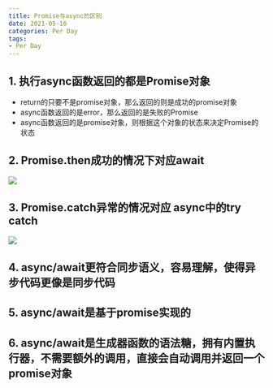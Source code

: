 ```yaml
---
title: Promise与async的区别
date: 2021-05-16
categories: Per Day
tags: 
- Per Day
---
```

## 1. 执行async函数返回的都是Promise对象
* return的只要不是promise对象，那么返回的则是成功的promise对象
* async函数返回的是error，那么返回的是失败的Promise
* async函数返回的是promise对象，则根据这个对象的状态来决定Promise的状态

## 2. Promise.then成功的情况下对应await
![](https://img-blog.csdnimg.cn/img_convert/27710d45418668875340ebfbe2be5306.png)

## 3. Promise.catch异常的情况对应 async中的try catch
![](https://img-blog.csdnimg.cn/img_convert/5f21ed8ab15bb8a5c42cc6ec6071b2d4.png)

## 4. async/await更符合同步语义，容易理解，使得异步代码更像是同步代码
## 5. async/await是基于promise实现的
## 6. async/await是生成器函数的语法糖，拥有内置执行器，不需要额外的调用，直接会自动调用并返回一个promise对象

